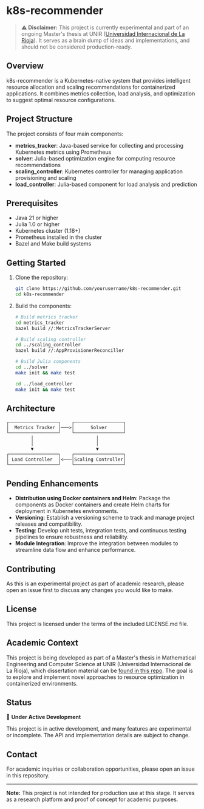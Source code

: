 # k8s-recommender

> **⚠️ Disclaimer:** This project is currently experimental and part of an ongoing Master's thesis at UNIR ([Universidad Internacional de La Rioja](https://unir.net)). It serves as a brain dump of ideas and implementations, and should not be considered production-ready.

## Overview

k8s-recommender is a Kubernetes-native system that provides intelligent resource allocation and scaling recommendations for containerized applications. It combines metrics collection, load analysis, and optimization to suggest optimal resource configurations.

## Project Structure

The project consists of four main components:

- **metrics_tracker**: Java-based service for collecting and processing Kubernetes metrics using Prometheus
- **solver**: Julia-based optimization engine for computing resource recommendations
- **scaling_controller**: Kubernetes controller for managing application provisioning and scaling
- **load_controller**: Julia-based component for load analysis and prediction

## Prerequisites

- Java 21 or higher
- Julia 1.0 or higher
- Kubernetes cluster (1.18+)
- Prometheus installed in the cluster
- Bazel and Make build systems

## Getting Started

1. Clone the repository:
   ```bash
   git clone https://github.com/yourusername/k8s-recommender.git
   cd k8s-recommender
   ```

2. Build the components:
   ```bash
   # Build metrics tracker
   cd metrics_tracker
   bazel build //:MetricsTrackerServer

   # Build scaling controller
   cd ../scaling_controller
   bazel build //:AppProvisionerReconciller

   # Build Julia components
   cd ../solver
   make init && make test

   cd ../load_controller
   make init && make test
   ```

## Architecture

```plaintext
┌──────────────────┐    ┌──────────────────┐
│  Metrics Tracker │───>│      Solver      │
└──────────────────┘    └──────────────────┘
         │                       │
         │                       │
         ▼                       ▼
┌──────────────────┐    ┌──────────────────┐
│ Load Controller  │<───│Scaling Controller│
└──────────────────┘    └──────────────────┘
```

## Pending Enhancements

- **Distribution using Docker containers and Helm**: Package the components as Docker containers and create Helm charts for deployment in Kubernetes environments.
- **Versioning**: Establish a versioning scheme to track and manage project releases and compatibility.
- **Testing**: Develop unit tests, integration tests, and continuous testing pipelines to ensure robustness and reliability.
- **Module Integration**: Improve the integration between modules to streamline data flow and enhance performance.

## Contributing

As this is an experimental project as part of academic research, please open an issue first to discuss any changes you would like to make.

## License

This project is licensed under the terms of the included LICENSE.md file.

## Academic Context

This project is being developed as part of a Master's thesis in Mathematical Engineering and Computer Science at UNIR (Universidad Internacional de La Rioja), which dissertation material can be [found in this repo](./slides/tfm-unir.pdf). The goal is to explore and implement novel approaches to resource optimization in containerized environments.

## Status

🚧 **Under Active Development** 

This project is in active development, and many features are experimental or incomplete. The API and implementation details are subject to change.

## Contact

For academic inquiries or collaboration opportunities, please open an issue in this repository.

---

**Note:** This project is not intended for production use at this stage. It serves as a research platform and proof of concept for academic purposes.
